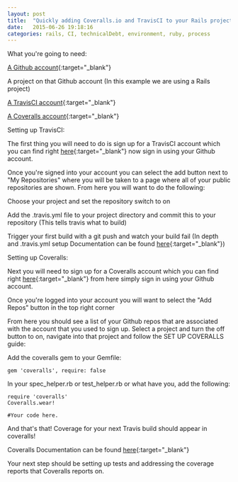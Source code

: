 ```yaml
---
layout: post
title:  "Quickly adding Coveralls.io and TravisCI to your Rails project"
date:   2015-06-26 19:18:16
categories: rails, CI, technicalDebt, environment, ruby, process
---
```


What you're going to need:

[A Github account](https://github.com/){:target="_blank"}

A project on that Github account (In this example we are using a Rails project)

[A TravisCI account](https://travis-ci.org/){:target="_blank"}

[A Coveralls account](https://coveralls.io/){:target="_blank"}

Setting up TravisCI:

The first thing you will need to do is sign up for a TravisCI account which you can find right [here](https://travis-ci.org){:target="_blank"} now sign in using your Github account.

Once you're signed into your account you can select the add button next to "My Repositories" where you will be taken to a page where all of your public repositories are shown. From here you will want to do the following:

Choose your project and set the repository switch to on

Add the .travis.yml file to your project directory and commit this to your repository (This tells travis what to build)

Trigger your first build with a git push and watch your build fail (In depth and .travis.yml setup Documentation can be found [here](http://docs.travis-ci.com/user/getting-started/){:target="_blank"})



Setting up Coveralls:

Next you will need to sign up for a Coveralls account which you can find right [here](https://coveralls.io){:target="_blank"} from here simply sign in using your Github account.

Once you're logged into your account you will want to select the "Add Repos" button in the top right corner

From here you should see a list of your Github repos that are associated with the account that you used to sign up. Select a project and turn the off button to on, navigate into that project and follow the SET UP COVERALLS guide:

Add the coveralls gem to your Gemfile:

	gem 'coveralls', require: false

In your spec_helper.rb or test_helper.rb or what have you, add the following:

	require 'coveralls'
	Coveralls.wear!

	#Your code here.

And that's that! Coverage for your next Travis build should appear in coveralls!

Coveralls Documentation can be found [here](https://coveralls.zendesk.com/hc/en-us){:target="_blank"}

Your next step should be setting up tests and addressing the coverage reports that Coveralls reports on.













